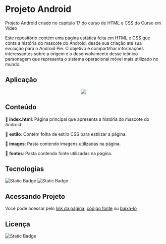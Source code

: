 # Projeto Android
Projeto Android criado no capítulo 17 do curso de HTML e CSS do Curso em Vídeo 

Este repositório contém uma página estática feita em HTML e CSS que conta a história do mascote do Android, desde sua criação até sua evolução para o Android Pie. O objetivo é compartilhar informações interessantes sobre a origem e o desenvolvimento desse icônico personagem que representa o sistema operacional móvel mais utilizado no mundo.


## Aplicação

<p align="center">
  <img src="https://github.com/carla11235813/projeto-android/assets/111895486/c6e7c37c-cd0b-47e6-b2fa-5563517d205f" />  
</p>


## Conteúdo

:small_orange_diamond: **index.html**: Página principal que apresenta a história do mascote do Android.

:small_orange_diamond: **estilo**: Contém folha de estilo CSS para estilizar a página.

:small_orange_diamond: **images**: Pasta contendo imagens utilizadas na página.

:small_orange_diamond: **fontes**: Pasta contendo fonte utilizadas na página.


## Tecnologias

![Static Badge](https://img.shields.io/badge/html5-%23E34F26?style=for-the-badge&logo=html5&logoColor=%23fff) 
![Static Badge](https://img.shields.io/badge/css3-%231572B6?style=for-the-badge&logo=css3&logoColor=%23fff)


## Acessando Projeto

Você pode acessar pelo [link da página](https://carla11235813.github.io/projeto-android/), [código fonte](https://github.com/carla11235813/projeto-android) ou [baixá-lo](https://github.com/carla11235813/projeto-android/archive/refs/heads/main.zip)


## Licença

![Static Badge](https://img.shields.io/badge/MIT-green?style=for-the-badge&label=license&labelColor=gray)
